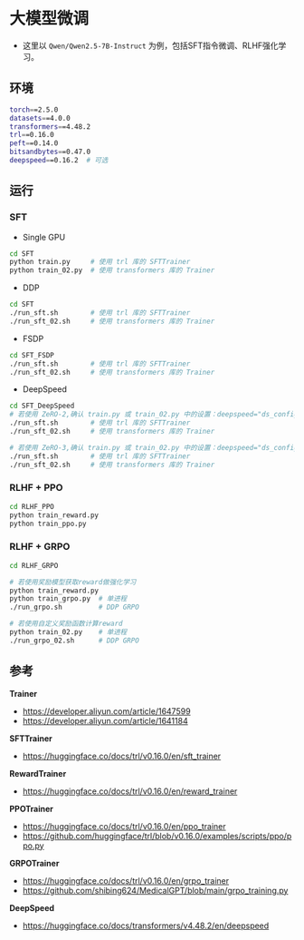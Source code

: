 # 大模型微调

- 这里以 `Qwen/Qwen2.5-7B-Instruct` 为例，包括SFT指令微调、RLHF强化学习。

## 环境

```bash
torch==2.5.0
datasets==4.0.0
transformers==4.48.2
trl==0.16.0
peft==0.14.0
bitsandbytes==0.47.0
deepspeed==0.16.2  # 可选
```

## 运行

### SFT

- Single GPU

```bash
cd SFT
python train.py     # 使用 trl 库的 SFTTrainer
python train_02.py  # 使用 transformers 库的 Trainer
```

- DDP

```bash
cd SFT
./run_sft.sh        # 使用 trl 库的 SFTTrainer
./run_sft_02.sh     # 使用 transformers 库的 Trainer
```

- FSDP

```bash
cd SFT_FSDP
./run_sft.sh        # 使用 trl 库的 SFTTrainer
./run_sft_02.sh     # 使用 transformers 库的 Trainer
```

- DeepSpeed

```bash
cd SFT_DeepSpeed
# 若使用 ZeRO-2,确认 train.py 或 train_02.py 中的设置：deepspeed="ds_config_zero2.json"
./run_sft.sh        # 使用 trl 库的 SFTTrainer
./run_sft_02.sh     # 使用 transformers 库的 Trainer

# 若使用 ZeRO-3,确认 train.py 或 train_02.py 中的设置：deepspeed="ds_config_zero3.json"
./run_sft.sh        # 使用 trl 库的 SFTTrainer
./run_sft_02.sh     # 使用 transformers 库的 Trainer
```

### RLHF + PPO

```bash
cd RLHF_PPO
python train_reward.py
python train_ppo.py
```

### RLHF + GRPO

```bash
cd RLHF_GRPO

# 若使用奖励模型获取reward做强化学习
python train_reward.py
python train_grpo.py  # 单进程
./run_grpo.sh         # DDP GRPO

# 若使用自定义奖励函数计算reward
python train_02.py    # 单进程
./run_grpo_02.sh      # DDP GRPO
```

## 参考

**Trainer**

- https://developer.aliyun.com/article/1647599
- https://developer.aliyun.com/article/1641184

**SFTTrainer**

- https://huggingface.co/docs/trl/v0.16.0/en/sft_trainer

**RewardTrainer**

- https://huggingface.co/docs/trl/v0.16.0/en/reward_trainer

**PPOTrainer**

- https://huggingface.co/docs/trl/v0.16.0/en/ppo_trainer
- https://github.com/huggingface/trl/blob/v0.16.0/examples/scripts/ppo/ppo.py

**GRPOTrainer**

- https://huggingface.co/docs/trl/v0.16.0/en/grpo_trainer
- https://github.com/shibing624/MedicalGPT/blob/main/grpo_training.py

**DeepSpeed**


- https://huggingface.co/docs/transformers/v4.48.2/en/deepspeed






















